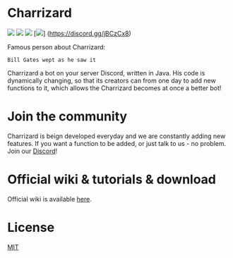 # Charrizard
<img src="https://img.shields.io/npm/l/express.svg">   <img src="https://img.shields.io/badge/jda-3-blue.svg">   <img src="https://img.shields.io/travis/rust-lang/rust.svg">   [<img src="https://discordapp.com/api/guilds/277921535463784449/widget.png?style=shield">] (https://discord.gg/jBCzCx8)

Famous person about Charrizard:
```
Bill Gates wept as he saw it
```

Charrizard a bot on your server Discord, written in Java. His code is dynamically changing, so that its creators can from one day to add new functions to it, which allows the Charrizard becomes at once a better bot!

# Join the community
Charrizard is beign developed everyday and we are constantly adding new features. If you want a function to be added, or just talk to us - no problem. Join our [Discord](https://discord.gg/jBCzCx8)!

# Official wiki & tutorials & download
Official wiki is available [here](https://github.com/CharrizardBot/Charrizard/wiki).

# License
[MIT](https://github.com/CharrizardBot/Charrizard/blob/master/LICENSE)
